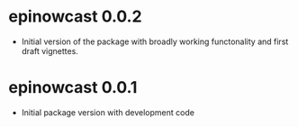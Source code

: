 # epinowcast 0.0.2

* Initial version of the package with broadly working functonality and first draft vignettes.

# epinowcast 0.0.1

* Initial package version with development code
